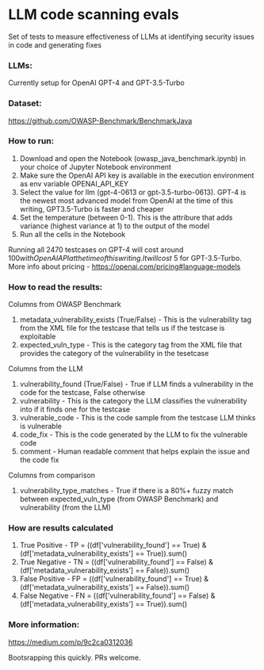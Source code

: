 # LLM code scanning evals
Set of tests to measure effectiveness of LLMs at identifying security issues in code and generating fixes

### LLMs:
Currently setup for OpenAI GPT-4 and GPT-3.5-Turbo

### Dataset:
https://github.com/OWASP-Benchmark/BenchmarkJava

### How to run:
1. Download and open the Notebook (owasp_java_benchmark.ipynb) in your choice of Jupyter Notebook environment
2. Make sure the OpenAI API key is available in the execution environment as env variable OPENAI_API_KEY
3. Select the value for llm (gpt-4-0613 or gpt-3.5-turbo-0613). GPT-4 is the newest most advanced model from OpenAI at the time of this writing, GPT3.5-Turbo is faster and cheaper
4. Set the temperature (between 0-1). This is the attribure that adds variance (highest variance at 1) to the output of the model
5. Run all the cells in the Notebook

Running all 2470 testcases on GPT-4 will cost around $100 with OpenAI API at the time of this writing. It will cost ~$5 for GPT-3.5-Turbo. More info about pricing - https://openai.com/pricing#language-models

### How to read the results:
Columns from OWASP Benchmark
1. metadata_vulnerability_exists (True/False) - This is the vulnerability tag from the XML file for the testcase that tells us if the testcase is exploitable
2. expected_vuln_type - This is the category tag from the XML file that provides the category of the vulnerability in the tesetcase

Columns from the LLM
1. vulnerability_found (True/False) - True if LLM finds a vulnerability in the code for the testcase, False otherwise
2. vulnerability - This is the category the LLM classifies the vulnerability into if it finds one for the testcase
3. vulnerable_code - This is the code sample from the testcase LLM thinks is vulnerable
4. code_fix - This is the code generated by the LLM to fix the vulnerable code
5. comment - Human readable comment that helps explain the issue and the code fix

Columns from comparison
1. vulnerability_type_matches - True if there is a 80%+ fuzzy match between expected_vuln_type (from OWASP Benchmark) and vulnerability (from the LLM)

### How are results calculated
1. True Positive - TP = ((df['vulnerability_found'] == True) & (df['metadata_vulnerability_exists'] == True)).sum()
2. True Negative - TN = ((df['vulnerability_found'] == False) & (df['metadata_vulnerability_exists'] == False)).sum()
3. False Positive - FP = ((df['vulnerability_found'] == True) & (df['metadata_vulnerability_exists'] == False)).sum()
4. False Negative - FN = ((df['vulnerability_found'] == False) & (df['metadata_vulnerability_exists'] == True)).sum()

### More information:
https://medium.com/p/9c2ca0312036

Bootsrapping this quickly. PRs welcome.
